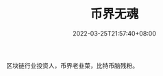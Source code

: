 ﻿---
weight: 
title: "币界无魂"
description: "区块链行业投资人，币界老韭菜，比特币脑残粉"
date: 2022-03-25T21:57:40+08:00
lastmod: 2022-03-25T16:45:40+08:00
draft: false
authors: ["Metabd"]
featuredImage: "bijiewuhun.png"
link: ""
tags: ["微博","币界无魂"]
categories: ["navigation"]
navigation: ["微博"]
lightgallery: true
toc: true
pinned: false
recommend: false
recommend1: false
---
区块链行业投资人，币界老韭菜，比特币脑残粉。
